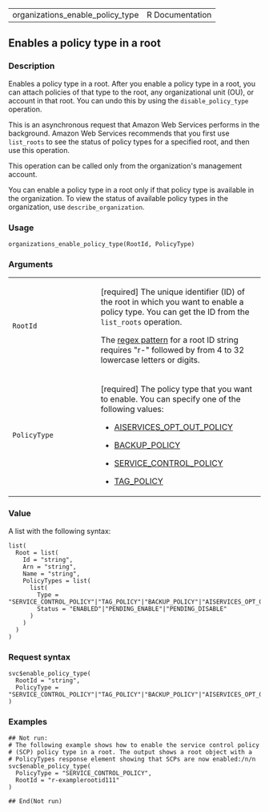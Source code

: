 <table style="width: 100%;">
<tbody>
<tr class="odd">
<td>organizations_enable_policy_type</td>
<td style="text-align: right;">R Documentation</td>
</tr>
</tbody>
</table>

## Enables a policy type in a root

### Description

Enables a policy type in a root. After you enable a policy type in a
root, you can attach policies of that type to the root, any
organizational unit (OU), or account in that root. You can undo this by
using the `disable_policy_type` operation.

This is an asynchronous request that Amazon Web Services performs in the
background. Amazon Web Services recommends that you first use
`list_roots` to see the status of policy types for a specified root, and
then use this operation.

This operation can be called only from the organization's management
account.

You can enable a policy type in a root only if that policy type is
available in the organization. To view the status of available policy
types in the organization, use `describe_organization`.

### Usage

    organizations_enable_policy_type(RootId, PolicyType)

### Arguments

<table>
<colgroup>
<col style="width: 35%" />
<col style="width: 65%" />
</colgroup>
<tbody>
<tr class="odd">
<td><code
id="organizations_enable_policy_type_:_RootId">RootId</code></td>
<td><p>[required] The unique identifier (ID) of the root in which you
want to enable a policy type. You can get the ID from the
<code>list_roots</code> operation.</p>
<p>The <a href="https://en.wikipedia.org/wiki/Regex">regex pattern</a>
for a root ID string requires "r-" followed by from 4 to 32 lowercase
letters or digits.</p></td>
</tr>
<tr class="even">
<td><code
id="organizations_enable_policy_type_:_PolicyType">PolicyType</code></td>
<td><p>[required] The policy type that you want to enable. You can
specify one of the following values:</p>
<ul>
<li><p><a
href="https://docs.aws.amazon.com/organizations/latest/userguide/orgs_manage_policies_ai-opt-out.html">AISERVICES_OPT_OUT_POLICY</a></p></li>
<li><p><a
href="https://docs.aws.amazon.com/organizations/latest/userguide/orgs_manage_policies_backup.html">BACKUP_POLICY</a></p></li>
<li><p><a
href="https://docs.aws.amazon.com/organizations/latest/userguide/orgs_manage_policies_scps.html">SERVICE_CONTROL_POLICY</a></p></li>
<li><p><a
href="https://docs.aws.amazon.com/organizations/latest/userguide/orgs_manage_policies_tag-policies.html">TAG_POLICY</a></p></li>
</ul></td>
</tr>
</tbody>
</table>

### Value

A list with the following syntax:

    list(
      Root = list(
        Id = "string",
        Arn = "string",
        Name = "string",
        PolicyTypes = list(
          list(
            Type = "SERVICE_CONTROL_POLICY"|"TAG_POLICY"|"BACKUP_POLICY"|"AISERVICES_OPT_OUT_POLICY",
            Status = "ENABLED"|"PENDING_ENABLE"|"PENDING_DISABLE"
          )
        )
      )
    )

### Request syntax

    svc$enable_policy_type(
      RootId = "string",
      PolicyType = "SERVICE_CONTROL_POLICY"|"TAG_POLICY"|"BACKUP_POLICY"|"AISERVICES_OPT_OUT_POLICY"
    )

### Examples

    ## Not run: 
    # The following example shows how to enable the service control policy
    # (SCP) policy type in a root. The output shows a root object with a
    # PolicyTypes response element showing that SCPs are now enabled:/n/n
    svc$enable_policy_type(
      PolicyType = "SERVICE_CONTROL_POLICY",
      RootId = "r-examplerootid111"
    )

    ## End(Not run)
